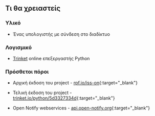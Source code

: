 ## Τι θα χρειαστείς

### Υλικό

+ Ένας υπολογιστής με σύνδεση στο διαδίκτυο

### Λογισμικό

+ [Trinket](https://trinket.io/) online επεξεργαστής Python

### Πρόσθετοι πόροι

+ Αρχική έκδοση του project - [rpf.io/iss-on](http://rpf.io/iss-on){:target="_blank"}

+ Τελική έκδοση του project - [trinket.io/python/5d3327334d](https://trinket.io/python/5d3327334d){:target="_blank"}

+ Open Notify webservices - [api.open-notify.org](http://api.open-notify.org/){:target="_blank"}